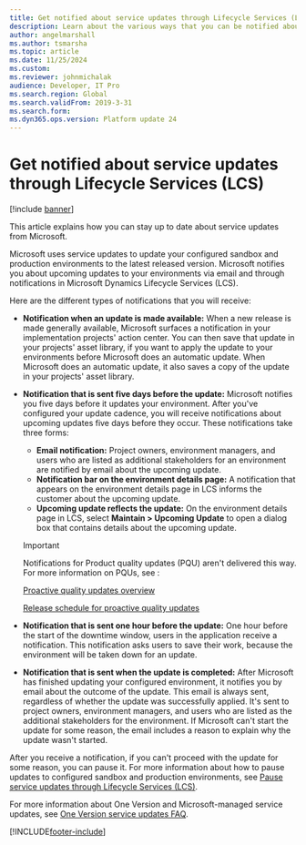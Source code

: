 ```yaml
---
title: Get notified about service updates through Lifecycle Services (LCS)
description: Learn about the various ways that you can be notified about service updates to your environments the notifications that you receive.
author: angelmarshall
ms.author: tsmarsha
ms.topic: article
ms.date: 11/25/2024
ms.custom:
ms.reviewer: johnmichalak
audience: Developer, IT Pro
ms.search.region: Global
ms.search.validFrom: 2019-3-31
ms.search.form: 
ms.dyn365.ops.version: Platform update 24 
---
```


# Get notified about service updates through Lifecycle Services (LCS)

[!include [banner](../includes/banner.md)]

This article explains how you can stay up to date about service updates from Microsoft.

Microsoft uses service updates to update your configured sandbox and production environments to the latest released version. Microsoft notifies you about upcoming updates to your environments via email and through notifications in Microsoft Dynamics Lifecycle Services (LCS).

Here are the different types of notifications that you will receive:

- **Notification when an update is made available:** When a new release is made generally available, Microsoft surfaces a notification in your implementation projects' action center. You can then save that update in your projects' asset library, if you want to apply the update to your environments before Microsoft does an automatic update. When Microsoft does an automatic update, it also saves a copy of the update in your projects' asset library. 
- **Notification that is sent five days before the update:** Microsoft notifies you five days before it updates your environment. After you've configured your update cadence, you will receive notifications about upcoming updates five days before they occur. These notifications take three forms:

    - **Email notification:** Project owners, environment managers, and users who are listed as additional stakeholders for an environment are notified by email about the upcoming update.
    - **Notification bar on the environment details page:** A notification that appears on the environment details page in LCS informs the customer about the upcoming update.
    - **Upcoming update reflects the update:** On the environment details page in LCS, select **Maintain &gt; Upcoming Update** to open a dialog box that contains details about the upcoming update.

    > [!IMPORTANT]
    > Notifications for Product quality updates (PQU) aren't delivered this way. For more information on PQUs, see :
    > 
    > [Proactive quality updates overview](../get-started/quality-updates.md)
    > 
    > [Release schedule for proactive quality updates](../get-started/quality-updates-faq.md)

- **Notification that is sent one hour before the update:** One hour before the start of the downtime window, users in the application receive a notification. This notification asks users to save their work, because the environment will be taken down for an update.
- **Notification that is sent when the update is completed:** After Microsoft has finished updating your configured environment, it notifies you by email about the outcome of the update. This email is always sent, regardless of whether the update was successfully applied. It's sent to project owners, environment managers, and users who are listed as the additional stakeholders for the environment. If Microsoft can't start the update for some reason, the email includes a reason to explain why the update wasn't started.

After you receive a notification, if you can't proceed with the update for some reason, you can pause it. For more information about how to pause updates to configured sandbox and production environments, see [Pause service updates through Lifecycle Services (LCS)](pause-service-updates.md).

For more information about One Version and Microsoft-managed service updates, see [One Version service updates FAQ](../../fin-ops/get-started/one-version.md).


[!INCLUDE[footer-include](../../../includes/footer-banner.md)]
